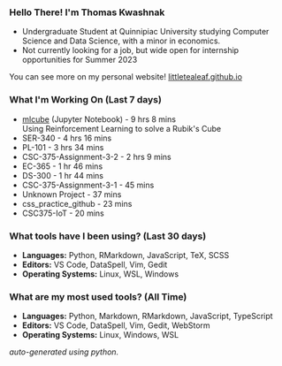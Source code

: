 
### Hello There! I'm Thomas Kwashnak

- Undergraduate Student at Quinnipiac University studying Computer Science and Data Science, with a minor in economics.
- Not currently looking for a job, but wide open for internship opportunities for Summer 2023

You can see more on my personal website! [littletealeaf.github.io](https://littletealeaf.github.io)

### What I'm Working On (Last 7 days)
<ul><li><a href="https://github.com/LittleTealeaf/mlcube">mlcube</a> (Jupyter Notebook) - 9 hrs 8 mins<br>Using Reinforcement Learning to solve a Rubik's Cube</li><li>SER-340 - 4 hrs 16 mins</li><li>PL-101 - 3 hrs 34 mins</li><li>CSC-375-Assignment-3-2 - 2 hrs 9 mins</li><li>EC-365 - 1 hr 46 mins</li><li>DS-300 - 1 hr 44 mins</li><li>CSC-375-Assignment-3-1 - 45 mins</li><li>Unknown Project - 37 mins</li><li>css_practice_github - 23 mins</li><li>CSC375-IoT - 20 mins</li></ul>

### What tools have I been using? (Last 30 days)
- **Languages:** Python, RMarkdown, JavaScript, TeX, SCSS
- **Editors:** VS Code, DataSpell, Vim, Gedit
- **Operating Systems:** Linux, WSL, Windows

### What are my most used tools? (All Time)
- **Languages:** Python, Markdown, RMarkdown, JavaScript, TypeScript
- **Editors:** VS Code, DataSpell, Vim, Gedit, WebStorm
- **Operating Systems:** Linux, Windows, WSL

*auto-generated using python.*
